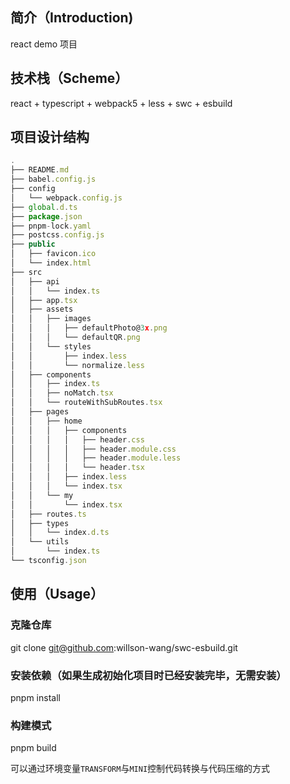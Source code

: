 ## 简介（Introduction)

react demo 项目

## 技术栈（Scheme）

react + typescript + webpack5 + less + swc + esbuild

## 项目设计结构

```js
.
├── README.md
├── babel.config.js
├── config
│   └── webpack.config.js
├── global.d.ts
├── package.json
├── pnpm-lock.yaml
├── postcss.config.js
├── public
│   ├── favicon.ico
│   └── index.html
├── src
│   ├── api
│   │   └── index.ts
│   ├── app.tsx
│   ├── assets
│   │   ├── images
│   │   │   ├── defaultPhoto@3x.png
│   │   │   └── defaultQR.png
│   │   └── styles
│   │       ├── index.less
│   │       └── normalize.less
│   ├── components
│   │   ├── index.ts
│   │   ├── noMatch.tsx
│   │   └── routeWithSubRoutes.tsx
│   ├── pages
│   │   ├── home
│   │   │   ├── components
│   │   │   │   ├── header.css
│   │   │   │   ├── header.module.css
│   │   │   │   ├── header.module.less
│   │   │   │   └── header.tsx
│   │   │   ├── index.less
│   │   │   └── index.tsx
│   │   └── my
│   │       └── index.tsx
│   ├── routes.ts
│   ├── types
│   │   └── index.d.ts
│   └── utils
│       └── index.ts
└── tsconfig.json
```

## 使用（Usage）

### 克隆仓库
 
git clone git@github.com:willson-wang/swc-esbuild.git
 
### 安装依赖（如果生成初始化项目时已经安装完毕，无需安装）
 
pnpm install
 
### 构建模式
 
pnpm build

可以通过环境变量`TRANSFORM`与`MINI`控制代码转换与代码压缩的方式


